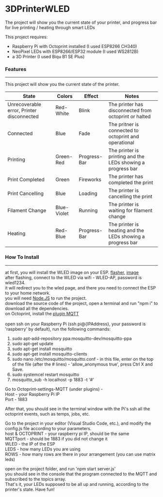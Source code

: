 # 3DPrinterWLED

The project will show you the current state of your printer, and progress bar for live printing / heating through smart LEDs

This project requires:

- Raspberry Pi with Octoprint installed (I used ESP8266 CH340)
- NeoPixel LEDs with ESP8266/ESP32 module (I used WS2812B)
- a 3D Printer (I used Biqu B1 SE Plus)

### Features

---

This project will show you the current state of the printer.

| State                                     | Colors      | Effect       | Notes                                                       |
| ----------------------------------------- | ----------- | ------------ | ----------------------------------------------------------- |
| Unrecoverable error, Printer disconnected | Red-White   | Blink        | The printer has disconnected from octoprint or halted       |
| Connected                                 | Blue        | Fade         | The pritner is connected to octoprint and operational       |
| Printing                                  | Green-Red   | Progress-Bar | The printer is printing and the LEDs showing a progress bar |
| Print Completed                           | Green       | Fireworks    | The printer has completed the print                         |
| Print Cancelling                          | Blue        | Loading      | The printer is cancelling the print                         |
| Filament Change                           | Blue-Violet | Running      | The printer is waiting for filament change                  |
| Heating                                   | Red-Blue    | Progress-Bar | The printer is heating and the LEDs showing a progress bar  |

### How To Install

---

at first, you will install the WLED image on your ESP. [flasher](https://github.com/esphome/esphome-flasher/releases), [image](https://github.com/Aircoookie/WLED/releases) <br />
after flashing, connect to the WLED via wifi - WLED-AP, password is wled1234. <br />
it will redirect you to the wled page, and there you need to connect the ESP to your home network. <br />
you will need [Node.JS](https://nodejs.org/en/download/) to run the project. <br />
download the source code of the project, open a terminal and run "npm i" to download all the dependencies. <br />
on Octoprint, install the [plugin MQTT](https://plugins.octoprint.org/plugins/mqtt/) <br />
<br />
open ssh on your Raspberry Pi (ssh pi@{IPAddress}, your password is 'raspberry' by default), run the following commands: <br />

1. sudo apt-add-repository ppa:mosquitto-dev/mosquitto-ppa
2. sudo apt-get update
3. sudo apt-get install mosquitto
4. sudo apt-get install mosquitto-clients
5. sudo nano /etc/mosquitto/mosquitto.conf - in this file, enter on the top of the file (after the # lines) - 'allow_anonymous true', press Ctrl X and Save.
6. sudo systemcel restart mosquitto
7. mosquitto_sub -h localhost -p 1883 -t '#'

Go to Octoprint-settings-MQTT (under plugins) - <br />
Host - your Raspberry Pi IP <br />
Port - 1883 <br />

After that, you should see in the terminal window with the Pi's ssh all the octoprint events, such as temps, jobs, etc. <br />

Go to the project in your editor (Visual Studio Code, etc.), and modify the config.js file according to your parameters. <br />
host & OCTOPRINT - your raspberry pi IP, should be the same <br />
MQTTport - should be 1883 if you did not change it <br />
WLED - the IP of the ESP <br />
LEDS - how many LEDs you are using <br />
ROWS - how many rows are there in your arrangement (you can use matrix leds) <br />

open on the project folder, and run 'npm start server.js' <br />
you should see in the console that the program connected to the MQTT and subscribed to the topics array. <br />
That's it, your LEDs supposed to be all up and running, according to the printer's state.
Have fun!
